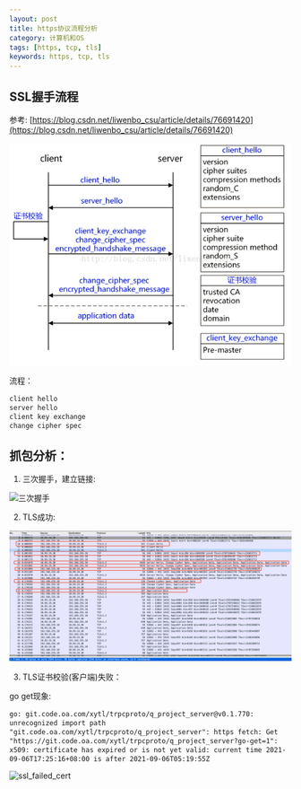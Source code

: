 ```yaml
---
layout: post
title: https协议流程分析
category: 计算机和OS
tags: [https, tcp, tls]
keywords: https, tcp, tls
---
```


## SSL握手流程

参考: [https://blog.csdn.net/liwenbo_csu/article/details/76691420](https://blog.csdn.net/liwenbo_csu/article/details/76691420)

![ssl_flow](/assets/img/ssl/ssl_flow.png)

流程：
```
client hello
server hello
client key exchange
change cipher spec
```

## 抓包分析： 

1. 三次握手，建立链接: 

![三次握手](/assets/img/ssl/connect.jpeg)

2. TLS成功: 

![ssl_suc](/assets/img/ssl/ssl_suc.jpeg)

3. TLS证书校验(客户端)失败：

go get现象: 
```
go: git.code.oa.com/xytl/trpcproto/q_project_server@v0.1.770: unrecognized import path "git.code.oa.com/xytl/trpcproto/q_project_server": https fetch: Get "https://git.code.oa.com/xytl/trpcproto/q_project_server?go-get=1": x509: certificate has expired or is not yet valid: current time 2021-09-06T17:25:16+08:00 is after 2021-09-06T05:19:55Z
```

![ssl_failed_cert](/assets/img/ssl/ssl_failed_cert.jpeg)